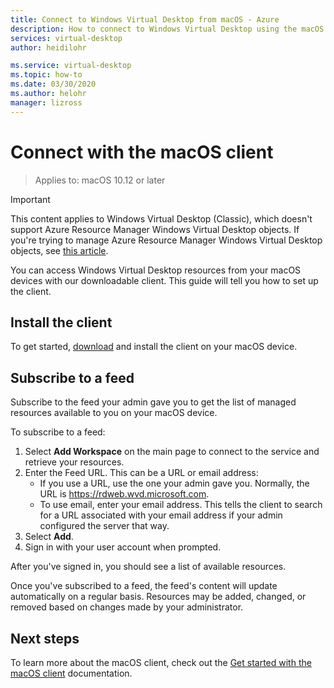 ```yaml
---
title: Connect to Windows Virtual Desktop from macOS - Azure
description: How to connect to Windows Virtual Desktop using the macOS client.
services: virtual-desktop
author: heidilohr

ms.service: virtual-desktop
ms.topic: how-to
ms.date: 03/30/2020
ms.author: helohr
manager: lizross
---
```

# Connect with the macOS client

> Applies to: macOS 10.12 or later

>[!IMPORTANT]
>This content applies to Windows Virtual Desktop (Classic), which doesn't support Azure Resource Manager Windows Virtual Desktop objects. If you're trying to manage Azure Resource Manager Windows Virtual Desktop objects, see [this article](../connect-macos.md).

You can access Windows Virtual Desktop resources from your macOS devices with our downloadable client. This guide will tell you how to set up the client.

## Install the client

To get started, [download](https://apps.apple.com/app/microsoft-remote-desktop/id1295203466?mt=12) and install the client on your macOS device.

## Subscribe to a feed

Subscribe to the feed your admin gave you to get the list of managed resources available to you on your macOS device.

To subscribe to a feed:

1. Select **Add Workspace** on the main page to connect to the service and retrieve your resources.
2. Enter the Feed URL. This can be a URL or email address:
   - If you use a URL, use the one your admin gave you. Normally, the URL is <https://rdweb.wvd.microsoft.com>.
   - To use email, enter your email address. This tells the client to search for a URL associated with your email address if your admin configured the server that way.
3. Select **Add**.
4. Sign in with your user account when prompted.

After you've signed in, you should see a list of available resources.

Once you've subscribed to a feed, the feed's content will update automatically on a regular basis. Resources may be added, changed, or removed based on changes made by your administrator.

## Next steps

To learn more about the macOS client, check out the [Get started with the macOS client](/windows-server/remote/remote-desktop-services/clients/remote-desktop-mac/) documentation.